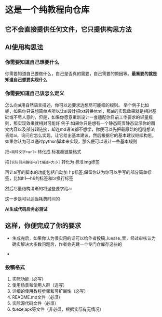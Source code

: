 # 这是一个纯教程向仓库
## 它不会直接提供任何文件，它只提供构思方法
## AI使用构思法
### 你需要知道自己想要什么
你需要知道自己要做什么，自己是否真的需要，自己需要的原因等。**最重要的就是知道自己想要实现什么**
### 你需要知道自己该怎么定义
怎么向ai用自然语言描述，你可以边要求边想尽可能细的规则。
举个例子比如呢，如果你只说想简单点所以让ai设计把txt转换html，那ai的实现效果就是相对基础或不尽人意的，但是，如果你愿意重新设计一套适配你目前工作要求的轻量规则，那实现效果就相对可能好
例子:如果你只是想有一个静态网页静态显示你的图文内容以及部分超链接，却连md语法都不想学，你便可以先把最原始的粗糙想法丢给ai，询问它怎么实现，让它给出基本建议，然后根据它的基本建议继续构思，如果你认为可以通过python脚本来实现，那么便可以设计一些基本规则

把`<跳转文字+url>`  转化成 标准超链接格式
   
把`[实际引用路径+alt描述+大小]`  转化为 标准img标签
 
再让ai写的脚本的功能包括自动加上p标签,保留你认为你可以手写的部分简单标签，比如h1—h6的标签和br换行标签

然后尽量结构清晰的将这些要求给ai

这一步是可以适当耗费时间的

**AI生成代码后务必测试**

这样，你便完成了你的要求
-
- 生成完后，如果你认为很实用的话可以给作者投稿_Iuesse_里，经过审核认为确实解决大多数问题后，作者会先建一个专门仓库存这些的

-
### 投稿格式

1. 实际功能（必写）
2. 使用场景和使用人群（选写）
3. 详细的使用教程步骤和可扩展性（必写）
4. README.md文件（必须）
5. 实际源代码文件（必须）
6. 如exe,apk等文件（非必须，根据实际有无情况）